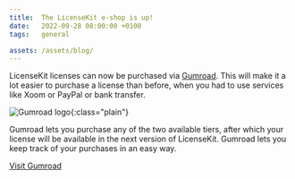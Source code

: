 ```yaml
---
title:  The LicenseKit e-shop is up!
date:   2022-09-28 08:00:00 +0100
tags:   general

assets: /assets/blog/
---
```


LicenseKit licenses can now be purchased via [Gumroad]({{site.gumroad}}). This will make it a lot easier to purchase a license than before, when you had to use services like Xoom or PayPal or bank transfer.

![Gumroad logo]({{page.assets}}gumroad.png){:class="plain"}

Gumroad lets you purchase any of the two available tiers, after which your license will be available in the next version of LicenseKit. Gumroad lets you keep track of your purchases in an easy way.

[Visit Gumroad]({{site.gumroad}})